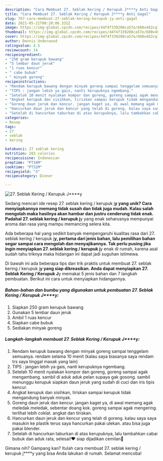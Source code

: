 ```yaml
---
description: "Cara Membuat 27. Seblak Kering / Kerupuk J****y Anti Gagal"
title: "Cara Membuat 27. Seblak Kering / Kerupuk J****y Anti Gagal"
slug: 767-cara-membuat-27-seblak-kering-kerupuk-jy-anti-gagal
date: 2021-05-21T08:28:06.331Z
image: https://img-global.cpcdn.com/recipes/44f4f339208ca57e/680x482cq70/27-seblak-kering-kerupuk-jy-foto-resep-utama.jpg
thumbnail: https://img-global.cpcdn.com/recipes/44f4f339208ca57e/680x482cq70/27-seblak-kering-kerupuk-jy-foto-resep-utama.jpg
cover: https://img-global.cpcdn.com/recipes/44f4f339208ca57e/680x482cq70/27-seblak-kering-kerupuk-jy-foto-resep-utama.jpg
author: Dennis Underwood
ratingvalue: 4.5
reviewcount: 14
recipeingredient:
- "250 gram kerupuk bawang"
- "5 lembar daun jeruk"
- "1 ruas kencur"
- " cabe bubuk"
- " minyak goreng"
recipeinstructions:
- "Rendam kerupuk bawang dengan minyak goreng sampai tenggelam semuanya. rendam selama 10 menit (kalau saya biasanya saya rendam trs saya tinggal masak yang lain)"
- "TIPS : jangan lebih ya gais, nanti kerupuknya ngembang."
- "Setelah 10 menit nyalakan kompor dan goreng, goreng sampai agak mengambang. sambil di aduk aduk pelan supaya gak gosong. sambil menunggu kerupuk siapkan daun jeruk yang sudah di cuci dan iris tipis kencur."
- "Angkat kerupuk dan sisihkan, tiriskan sampai kerupuk tidak mengandung banyak minyak."
- "Goreng daun jeruk dan kencur. jangan kaget ya, di awal memang agak meledak meledak, sebentar doang kok. goreng sampai agak mengering. terlihat lebih coklat. angkat dan tiriskan."
- "Hancurkan daun jeruk dan kencur yang telah di goreng. kalau saya saya masukin ke plastik terus saya hancurkan pakai ulekan. atau bisa juga pakai blender."
- "Setelah di hancurkan taburkan di atas kerupuknya, lalu tambahkan cabai bubuk dan aduk rata, selesai!❤️ siap dijadikan cemilan🥰"
categories:
- Resep
tags:
- 27
- seblak
- kering

katakunci: 27 seblak kering 
nutrition: 283 calories
recipecuisine: Indonesian
preptime: "PT16M"
cooktime: "PT32M"
recipeyield: "3"
recipecategory: Dinner

---
```



![27. Seblak Kering / Kerupuk J****y](https://img-global.cpcdn.com/recipes/44f4f339208ca57e/680x482cq70/27-seblak-kering-kerupuk-jy-foto-resep-utama.jpg)

Sedang mencari ide resep 27. seblak kering / kerupuk j****y yang unik? Cara menyiapkannya memang tidak susah dan tidak juga mudah. Kalau salah mengolah maka hasilnya akan hambar dan justru cenderung tidak enak. Padahal 27. seblak kering / kerupuk j****y yang enak seharusnya mempunyai aroma dan rasa yang mampu memancing selera kita.



Ada beberapa hal yang sedikit banyak mempengaruhi kualitas rasa dari 27. seblak kering / kerupuk j****y, pertama dari jenis bahan, lalu pemilihan bahan segar sampai cara mengolah dan menyajikannya. Tak perlu pusing jika ingin menyiapkan 27. seblak kering / kerupuk j****y enak di rumah, karena asal sudah tahu triknya maka hidangan ini dapat jadi suguhan istimewa.


Di bawah ini ada beberapa tips dan trik praktis untuk membuat 27. seblak kering / kerupuk j****y yang siap dikreasikan. Anda dapat menyiapkan 27. Seblak Kering / Kerupuk J****y memakai 5 jenis bahan dan 7 langkah pembuatan. Berikut ini cara untuk menyiapkan hidangannya.

<!--inarticleads1-->

##### Bahan-bahan dan bumbu yang digunakan untuk pembuatan 27. Seblak Kering / Kerupuk J****y:

1. Siapkan 250 gram kerupuk bawang
1. Gunakan 5 lembar daun jeruk
1. Ambil 1 ruas kencur
1. Siapkan  cabe bubuk
1. Sediakan  minyak goreng




<!--inarticleads2-->

##### Langkah-langkah membuat 27. Seblak Kering / Kerupuk J****y:

1. Rendam kerupuk bawang dengan minyak goreng sampai tenggelam semuanya. rendam selama 10 menit (kalau saya biasanya saya rendam trs saya tinggal masak yang lain)
1. TIPS : jangan lebih ya gais, nanti kerupuknya ngembang.
1. Setelah 10 menit nyalakan kompor dan goreng, goreng sampai agak mengambang. sambil di aduk aduk pelan supaya gak gosong. sambil menunggu kerupuk siapkan daun jeruk yang sudah di cuci dan iris tipis kencur.
1. Angkat kerupuk dan sisihkan, tiriskan sampai kerupuk tidak mengandung banyak minyak.
1. Goreng daun jeruk dan kencur. jangan kaget ya, di awal memang agak meledak meledak, sebentar doang kok. goreng sampai agak mengering. terlihat lebih coklat. angkat dan tiriskan.
1. Hancurkan daun jeruk dan kencur yang telah di goreng. kalau saya saya masukin ke plastik terus saya hancurkan pakai ulekan. atau bisa juga pakai blender.
1. Setelah di hancurkan taburkan di atas kerupuknya, lalu tambahkan cabai bubuk dan aduk rata, selesai!❤️ siap dijadikan cemilan🥰




Gimana nih? Gampang kan? Itulah cara membuat 27. seblak kering / kerupuk j****y yang bisa Anda lakukan di rumah. Selamat mencoba!
